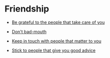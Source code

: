 # Friendship


 - [Be grateful to the people that take care of you](../Be%20grateful%20to%20the%20people%20that%20take%20care%20of%20you/index.md)
    
 - [Don't bad-mouth](../Don't%20bad-mouth/index.md)
    
 - [Keep in touch with people that matter to you](../Keep%20in%20touch%20with%20people%20that%20matter%20to%20you/index.md)
    
 - [Stick to people that give you good advice](../Stick%20to%20people%20that%20give%20you%20good%20advice/index.md)
    

